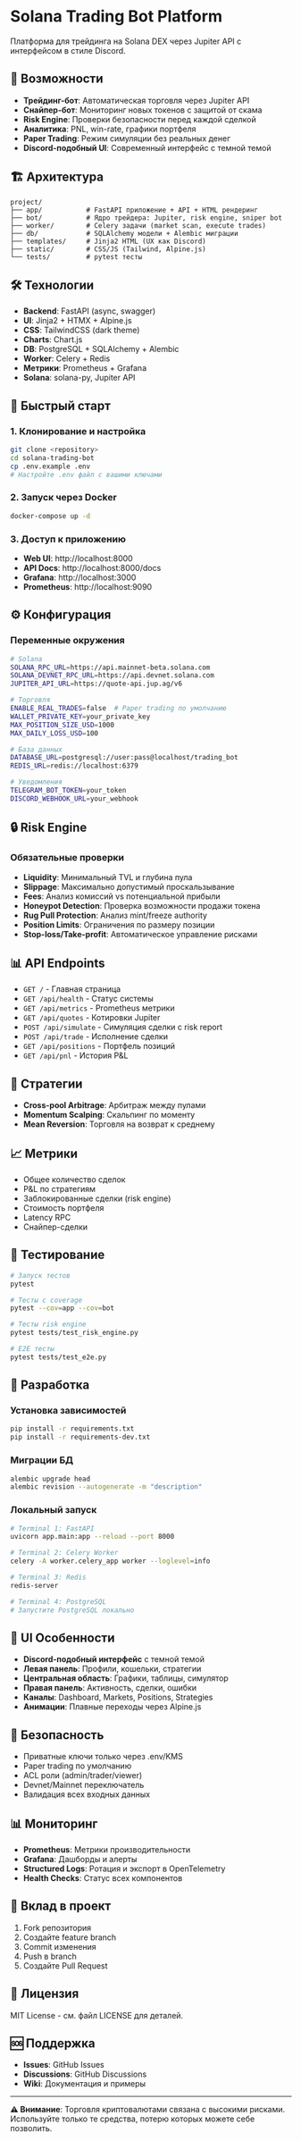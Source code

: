 # Solana Trading Bot Platform

Платформа для трейдинга на Solana DEX через Jupiter API с интерфейсом в стиле Discord.

## 🚀 Возможности

- **Трейдинг-бот**: Автоматическая торговля через Jupiter API
- **Снайпер-бот**: Мониторинг новых токенов с защитой от скама
- **Risk Engine**: Проверки безопасности перед каждой сделкой
- **Аналитика**: PNL, win-rate, графики портфеля
- **Paper Trading**: Режим симуляции без реальных денег
- **Discord-подобный UI**: Современный интерфейс с темной темой

## 🏗️ Архитектура

```
project/
├── app/           # FastAPI приложение + API + HTML рендеринг
├── bot/           # Ядро трейдера: Jupiter, risk engine, sniper bot
├── worker/        # Celery задачи (market scan, execute trades)
├── db/            # SQLAlchemy модели + Alembic миграции
├── templates/     # Jinja2 HTML (UX как Discord)
├── static/        # CSS/JS (Tailwind, Alpine.js)
└── tests/         # pytest тесты
```

## 🛠️ Технологии

- **Backend**: FastAPI (async, swagger)
- **UI**: Jinja2 + HTMX + Alpine.js
- **CSS**: TailwindCSS (dark theme)
- **Charts**: Chart.js
- **DB**: PostgreSQL + SQLAlchemy + Alembic
- **Worker**: Celery + Redis
- **Метрики**: Prometheus + Grafana
- **Solana**: solana-py, Jupiter API

## 🚀 Быстрый старт

### 1. Клонирование и настройка

```bash
git clone <repository>
cd solana-trading-bot
cp .env.example .env
# Настройте .env файл с вашими ключами
```

### 2. Запуск через Docker

```bash
docker-compose up -d
```

### 3. Доступ к приложению

- **Web UI**: http://localhost:8000
- **API Docs**: http://localhost:8000/docs
- **Grafana**: http://localhost:3000
- **Prometheus**: http://localhost:9090

## ⚙️ Конфигурация

### Переменные окружения

```bash
# Solana
SOLANA_RPC_URL=https://api.mainnet-beta.solana.com
SOLANA_DEVNET_RPC_URL=https://api.devnet.solana.com
JUPITER_API_URL=https://quote-api.jup.ag/v6

# Торговля
ENABLE_REAL_TRADES=false  # Paper trading по умолчанию
WALLET_PRIVATE_KEY=your_private_key
MAX_POSITION_SIZE_USD=1000
MAX_DAILY_LOSS_USD=100

# База данных
DATABASE_URL=postgresql://user:pass@localhost/trading_bot
REDIS_URL=redis://localhost:6379

# Уведомления
TELEGRAM_BOT_TOKEN=your_token
DISCORD_WEBHOOK_URL=your_webhook
```

## 🔒 Risk Engine

### Обязательные проверки

- **Liquidity**: Минимальный TVL и глубина пула
- **Slippage**: Максимально допустимый проскальзывание
- **Fees**: Анализ комиссий vs потенциальной прибыли
- **Honeypot Detection**: Проверка возможности продажи токена
- **Rug Pull Protection**: Анализ mint/freeze authority
- **Position Limits**: Ограничения по размеру позиции
- **Stop-loss/Take-profit**: Автоматическое управление рисками

## 📊 API Endpoints

- `GET /` - Главная страница
- `GET /api/health` - Статус системы
- `GET /api/metrics` - Prometheus метрики
- `GET /api/quotes` - Котировки Jupiter
- `POST /api/simulate` - Симуляция сделки с risk report
- `POST /api/trade` - Исполнение сделки
- `GET /api/positions` - Портфель позиций
- `GET /api/pnl` - История P&L

## 🎯 Стратегии

- **Cross-pool Arbitrage**: Арбитраж между пулами
- **Momentum Scalping**: Скальпинг по моменту
- **Mean Reversion**: Торговля на возврат к среднему

## 📈 Метрики

- Общее количество сделок
- P&L по стратегиям
- Заблокированные сделки (risk engine)
- Стоимость портфеля
- Latency RPC
- Снайпер-сделки

## 🧪 Тестирование

```bash
# Запуск тестов
pytest

# Тесты с coverage
pytest --cov=app --cov=bot

# Тесты risk engine
pytest tests/test_risk_engine.py

# E2E тесты
pytest tests/test_e2e.py
```

## 🔧 Разработка

### Установка зависимостей

```bash
pip install -r requirements.txt
pip install -r requirements-dev.txt
```

### Миграции БД

```bash
alembic upgrade head
alembic revision --autogenerate -m "description"
```

### Локальный запуск

```bash
# Terminal 1: FastAPI
uvicorn app.main:app --reload --port 8000

# Terminal 2: Celery Worker
celery -A worker.celery_app worker --loglevel=info

# Terminal 3: Redis
redis-server

# Terminal 4: PostgreSQL
# Запустите PostgreSQL локально
```

## 📱 UI Особенности

- **Discord-подобный интерфейс** с темной темой
- **Левая панель**: Профили, кошельки, стратегии
- **Центральная область**: Графики, таблицы, симулятор
- **Правая панель**: Активность, сделки, ошибки
- **Каналы**: Dashboard, Markets, Positions, Strategies
- **Анимации**: Плавные переходы через Alpine.js

## 🚨 Безопасность

- Приватные ключи только через .env/KMS
- Paper trading по умолчанию
- ACL роли (admin/trader/viewer)
- Devnet/Mainnet переключатель
- Валидация всех входных данных

## 📊 Мониторинг

- **Prometheus**: Метрики производительности
- **Grafana**: Дашборды и алерты
- **Structured Logs**: Ротация и экспорт в OpenTelemetry
- **Health Checks**: Статус всех компонентов

## 🤝 Вклад в проект

1. Fork репозитория
2. Создайте feature branch
3. Commit изменения
4. Push в branch
5. Создайте Pull Request

## 📄 Лицензия

MIT License - см. файл LICENSE для деталей.

## 🆘 Поддержка

- **Issues**: GitHub Issues
- **Discussions**: GitHub Discussions
- **Wiki**: Документация и примеры

---

**⚠️ Внимание**: Торговля криптовалютами связана с высокими рисками. Используйте только те средства, потерю которых можете себе позволить.